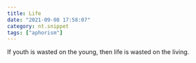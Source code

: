 ```yaml
---
title: Life
date: "2021-09-08 17:58:07"
category: nt.snippet
tags: ["aphorism"]
---
```


If youth is wasted on the young, then life is wasted on the living.
